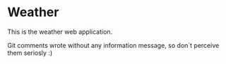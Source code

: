 # Weather

This is the weather web application. 

Git comments wrote without any information message, so don`t perceive them seriosly :)
